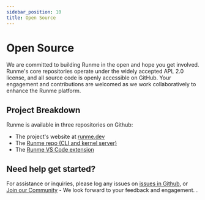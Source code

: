 ```yaml
---
sidebar_position: 10
title: Open Source
---
```


# Open Source

We are committed to building Runme in the open and hope you get involved. Runme's core repositories operate under the widely accepted APL 2.0 license, and all source code is openly accessible on GitHub. Your engagement and contributions are welcomed as we work collaboratively to enhance the Runme platform.

## Project Breakdown

Runme is available in three repositories on Github:

- The project's website at [runme.dev](https://runme.dev)
- The [Runme repo (CLI and kernel server)](https://github.com/stateful/runme)
- The [Runme VS Code extension](https://github.com/stateful/vscode-runme)

## Need help get started?

For assistance or inquiries, please log any issues on [issues in Github](https://github.com/stateful/runme/issues), or [Join our Community](https://discord.gg/runme) - We look forward to your feedback and engagement.
.



